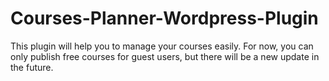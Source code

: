 # Courses-Planner-Wordpress-Plugin
This plugin will help you to manage your courses easily. For now, you can only publish free courses for guest users, but there will be a new update in the future.
